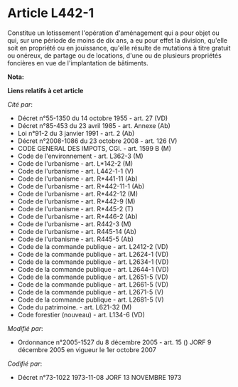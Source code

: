 # Article L442-1

Constitue un lotissement l'opération d'aménagement qui a pour objet ou qui, sur une période de moins de dix ans, a eu pour
effet la division, qu'elle soit en propriété ou en jouissance, qu'elle résulte de mutations à titre gratuit ou onéreux, de
partage ou de locations, d'une ou de plusieurs propriétés foncières en vue de l'implantation de bâtiments.

**Nota:**



**Liens relatifs à cet article**

_Cité par_:

  - Décret n°55-1350 du 14 octobre 1955 - art. 27 (VD)
  - Décret n°85-453 du 23 avril 1985 - art. Annexe (Ab)
  - Loi n°91-2 du 3 janvier 1991 - art. 2 (Ab)
  - Décret n°2008-1086 du 23 octobre 2008 - art. 126 (V)
  - CODE GENERAL DES IMPOTS, CGI. - art. 1599 B (M)
  - Code de l'environnement - art. L362-3 (M)
  - Code de l'urbanisme - art. L*142-2 (M)
  - Code de l'urbanisme - art. L442-1-1 (V)
  - Code de l'urbanisme - art. R*441-11 (Ab)
  - Code de l'urbanisme - art. R*442-11-1 (Ab)
  - Code de l'urbanisme - art. R*442-12 (M)
  - Code de l'urbanisme - art. R*442-9 (M)
  - Code de l'urbanisme - art. R*445-2 (T)
  - Code de l'urbanisme - art. R*446-2 (Ab)
  - Code de l'urbanisme - art. R442-3 (M)
  - Code de l'urbanisme - art. R445-14 (Ab)
  - Code de l'urbanisme - art. R445-5 (Ab)
  - Code de la commande publique - art. L2412-2 (VD)
  - Code de la commande publique - art. L2624-1 (VD)
  - Code de la commande publique - art. L2634-1 (VD)
  - Code de la commande publique - art. L2644-1 (VD)
  - Code de la commande publique - art. L2651-5 (VD)
  - Code de la commande publique - art. L2661-5 (VD)
  - Code de la commande publique - art. L2671-5 (V)
  - Code de la commande publique - art. L2681-5 (V)
  - Code du patrimoine. - art. L621-32 (M)
  - Code forestier (nouveau) - art. L134-6 (VD)

_Modifié par_:

  - Ordonnance n°2005-1527 du 8 décembre 2005 - art. 15 () JORF 9 décembre 2005 en vigueur le 1er octobre 2007

_Codifié par_:

  - Décret n°73-1022 1973-11-08 JORF 13 NOVEMBRE 1973
